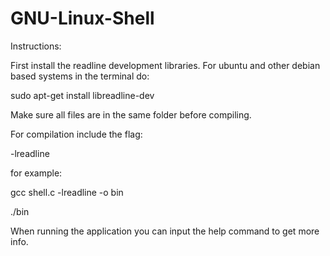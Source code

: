 # GNU-Linux-Shell
Instructions:

First install the readline development libraries.
For ubuntu and other debian based systems in the terminal do:

sudo apt-get install libreadline-dev 

Make sure all files are in the same folder before compiling.

For compilation include the flag:

-lreadline

for example:

gcc shell.c -lreadline -o bin

./bin

When running the application you can input the help command to get more info.
